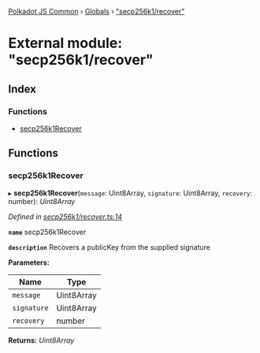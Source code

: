 [Polkadot JS Common](../README.md) › [Globals](../globals.md) › ["secp256k1/recover"](_secp256k1_recover_.md)

# External module: "secp256k1/recover"

## Index

### Functions

* [secp256k1Recover](_secp256k1_recover_.md#secp256k1recover)

## Functions

###  secp256k1Recover

▸ **secp256k1Recover**(`message`: Uint8Array, `signature`: Uint8Array, `recovery`: number): *Uint8Array*

*Defined in [secp256k1/recover.ts:14](https://github.com/polkadot-js/common/blob/69279f1b/packages/util-crypto/src/secp256k1/recover.ts#L14)*

**`name`** secp256k1Recover

**`description`** Recovers a publicKey from the supplied signature

**Parameters:**

Name | Type |
------ | ------ |
`message` | Uint8Array |
`signature` | Uint8Array |
`recovery` | number |

**Returns:** *Uint8Array*
